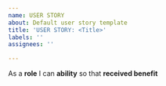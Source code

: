```yaml
---
name: USER STORY
about: Default user story template
title: 'USER STORY: <Title>'
labels: ''
assignees: ''

---
```


As a **role** I can **ability** so that **received benefit**
